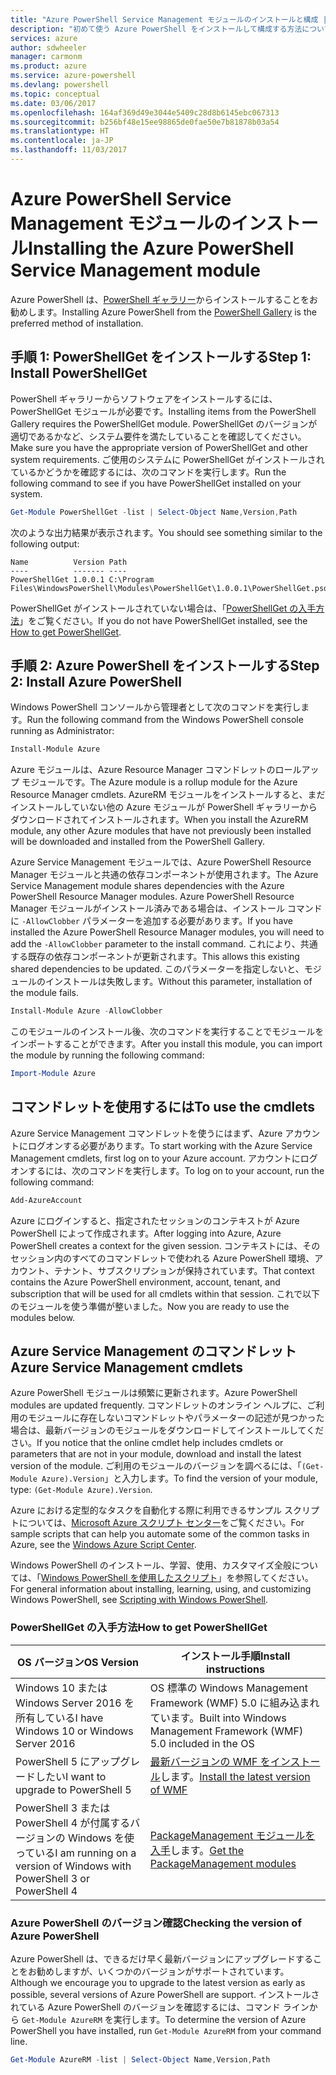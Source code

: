 ```yaml
---
title: "Azure PowerShell Service Management モジュールのインストールと構成 | Microsoft Docs"
description: "初めて使う Azure PowerShell をインストールして構成する方法について説明します。"
services: azure
author: sdwheeler
manager: carmonm
ms.product: azure
ms.service: azure-powershell
ms.devlang: powershell
ms.topic: conceptual
ms.date: 03/06/2017
ms.openlocfilehash: 164af369d49e3044e5409c28d8b6145ebc067313
ms.sourcegitcommit: b256bf48e15ee98865de0fae50e7b81878b03a54
ms.translationtype: HT
ms.contentlocale: ja-JP
ms.lasthandoff: 11/03/2017
---
```

# <a name="installing-the-azure-powershell-service-management-module"></a><span data-ttu-id="b2870-103">Azure PowerShell Service Management モジュールのインストール</span><span class="sxs-lookup"><span data-stu-id="b2870-103">Installing the Azure PowerShell Service Management module</span></span>

<span data-ttu-id="b2870-104">Azure PowerShell は、[PowerShell ギャラリー](https://www.powershellgallery.com/)からインストールすることをお勧めします。</span><span class="sxs-lookup"><span data-stu-id="b2870-104">Installing Azure PowerShell from the [PowerShell Gallery](https://www.powershellgallery.com/) is the preferred method of installation.</span></span>

## <a name="step-1-install-powershellget"></a><span data-ttu-id="b2870-105">手順 1: PowerShellGet をインストールする</span><span class="sxs-lookup"><span data-stu-id="b2870-105">Step 1: Install PowerShellGet</span></span>

<span data-ttu-id="b2870-106">PowerShell ギャラリーからソフトウェアをインストールするには、PowerShellGet モジュールが必要です。</span><span class="sxs-lookup"><span data-stu-id="b2870-106">Installing items from the PowerShell Gallery requires the PowerShellGet module.</span></span> <span data-ttu-id="b2870-107">PowerShellGet のバージョンが適切であるかなど、システム要件を満たしていることを確認してください。</span><span class="sxs-lookup"><span data-stu-id="b2870-107">Make sure you have the appropriate version of PowerShellGet and other system requirements.</span></span> <span data-ttu-id="b2870-108">ご使用のシステムに PowerShellGet がインストールされているかどうかを確認するには、次のコマンドを実行します。</span><span class="sxs-lookup"><span data-stu-id="b2870-108">Run the following command to see if you have PowerShellGet installed on your system.</span></span>

```powershell
Get-Module PowerShellGet -list | Select-Object Name,Version,Path
```

<span data-ttu-id="b2870-109">次のような出力結果が表示されます。</span><span class="sxs-lookup"><span data-stu-id="b2870-109">You should see something similar to the following output:</span></span>

```
Name          Version Path
----          ------- ----
PowerShellGet 1.0.0.1 C:\Program Files\WindowsPowerShell\Modules\PowerShellGet\1.0.0.1\PowerShellGet.psd1
```

<span data-ttu-id="b2870-110">PowerShellGet がインストールされていない場合は、「[PowerShellGet の入手方法](#how-to-get-powershellget)」をご覧ください。</span><span class="sxs-lookup"><span data-stu-id="b2870-110">If you do not have PowerShellGet installed, see the [How to get PowerShellGet](#how-to-get-powershellget).</span></span>

## <a name="step-2-install-azure-powershell"></a><span data-ttu-id="b2870-111">手順 2: Azure PowerShell をインストールする</span><span class="sxs-lookup"><span data-stu-id="b2870-111">Step 2: Install Azure PowerShell</span></span>

<span data-ttu-id="b2870-112">Windows PowerShell コンソールから管理者として次のコマンドを実行します。</span><span class="sxs-lookup"><span data-stu-id="b2870-112">Run the following command from the Windows PowerShell console running as Administrator:</span></span>

```powershell
Install-Module Azure
```

<span data-ttu-id="b2870-113">Azure モジュールは、Azure Resource Manager コマンドレットのロールアップ モジュールです。</span><span class="sxs-lookup"><span data-stu-id="b2870-113">The Azure module is a rollup module for the Azure Resource Manager cmdlets.</span></span> <span data-ttu-id="b2870-114">AzureRM モジュールをインストールすると、まだインストールしていない他の Azure モジュールが PowerShell ギャラリーからダウンロードされてインストールされます。</span><span class="sxs-lookup"><span data-stu-id="b2870-114">When you install the AzureRM module, any other Azure modules that have not previously been installed will be downloaded and installed from the PowerShell Gallery.</span></span>

<span data-ttu-id="b2870-115">Azure Service Management モジュールでは、Azure PowerShell Resource Manager モジュールと共通の依存コンポーネントが使用されます。</span><span class="sxs-lookup"><span data-stu-id="b2870-115">The Azure Service Management module shares dependencies with the Azure PowerShell Resource Manager modules.</span></span> <span data-ttu-id="b2870-116">Azure PowerShell Resource Manager モジュールがインストール済みである場合は、インストール コマンドに `-AllowClobber` パラメーターを追加する必要があります。</span><span class="sxs-lookup"><span data-stu-id="b2870-116">If you have installed the Azure PowerShell Resource Manager modules, you will need to add the `-AllowClobber` parameter to the install command.</span></span> <span data-ttu-id="b2870-117">これにより、共通する既存の依存コンポーネントが更新されます。</span><span class="sxs-lookup"><span data-stu-id="b2870-117">This allows this existing shared dependencies to be updated.</span></span> <span data-ttu-id="b2870-118">このパラメーターを指定しないと、モジュールのインストールは失敗します。</span><span class="sxs-lookup"><span data-stu-id="b2870-118">Without this parameter, installation of the module fails.</span></span>

```powershell
Install-Module Azure -AllowClobber
```

<span data-ttu-id="b2870-119">このモジュールのインストール後、次のコマンドを実行することでモジュールをインポートすることができます。</span><span class="sxs-lookup"><span data-stu-id="b2870-119">After you install this module, you can import the module by running the following command:</span></span>

```powershell
Import-Module Azure
```

## <a name="to-use-the-cmdlets"></a><span data-ttu-id="b2870-120">コマンドレットを使用するには</span><span class="sxs-lookup"><span data-stu-id="b2870-120">To use the cmdlets</span></span>

<span data-ttu-id="b2870-121">Azure Service Management コマンドレットを使うにはまず、Azure アカウントにログオンする必要があります。</span><span class="sxs-lookup"><span data-stu-id="b2870-121">To start working with the Azure Service Management cmdlets, first log on to your Azure account.</span></span> <span data-ttu-id="b2870-122">アカウントにログオンするには、次のコマンドを実行します。</span><span class="sxs-lookup"><span data-stu-id="b2870-122">To log on to your account, run the following command:</span></span>

```powershell
Add-AzureAccount
```

<span data-ttu-id="b2870-123">Azure にログインすると、指定されたセッションのコンテキストが Azure PowerShell によって作成されます。</span><span class="sxs-lookup"><span data-stu-id="b2870-123">After logging into Azure, Azure PowerShell creates a context for the given session.</span></span> <span data-ttu-id="b2870-124">コンテキストには、そのセッション内のすべてのコマンドレットで使われる Azure PowerShell 環境、アカウント、テナント、サブスクリプションが保持されています。</span><span class="sxs-lookup"><span data-stu-id="b2870-124">That context contains the Azure PowerShell environment, account, tenant, and subscription that will be used for all cmdlets within that session.</span></span> <span data-ttu-id="b2870-125">これで以下のモジュールを使う準備が整いました。</span><span class="sxs-lookup"><span data-stu-id="b2870-125">Now you are ready to use the modules below.</span></span>

## <a name="azure-service-management-cmdlets"></a><span data-ttu-id="b2870-126">Azure Service Management のコマンドレット</span><span class="sxs-lookup"><span data-stu-id="b2870-126">Azure Service Management cmdlets</span></span>

<span data-ttu-id="b2870-127">Azure PowerShell モジュールは頻繁に更新されます。</span><span class="sxs-lookup"><span data-stu-id="b2870-127">Azure PowerShell modules are updated frequently.</span></span> <span data-ttu-id="b2870-128">コマンドレットのオンライン ヘルプに、ご利用のモジュールに存在しないコマンドレットやパラメーターの記述が見つかった場合は、最新バージョンのモジュールをダウンロードしてインストールしてください。</span><span class="sxs-lookup"><span data-stu-id="b2870-128">If you notice that the online cmdlet help includes cmdlets or parameters that are not in your module, download and install the latest version of the module.</span></span> <span data-ttu-id="b2870-129">ご利用のモジュールのバージョンを調べるには、「`(Get-Module Azure).Version`」と入力します。</span><span class="sxs-lookup"><span data-stu-id="b2870-129">To find the version of your module, type: `(Get-Module Azure).Version`.</span></span>

<span data-ttu-id="b2870-130">Azure における定型的なタスクを自動化する際に利用できるサンプル スクリプトについては、[Microsoft Azure スクリプト センター](http://www.windowsazure.com/documentation/scripts/)をご覧ください。</span><span class="sxs-lookup"><span data-stu-id="b2870-130">For sample scripts that can help you automate some of the common tasks in Azure, see the [Windows Azure Script Center](http://www.windowsazure.com/documentation/scripts/).</span></span>

<span data-ttu-id="b2870-131">Windows PowerShell のインストール、学習、使用、カスタマイズ全般については、「[Windows PowerShell を使用したスクリプト](http://go.microsoft.com/fwlink/p/?linkid=320210)」を参照してください。</span><span class="sxs-lookup"><span data-stu-id="b2870-131">For general information about installing, learning, using, and customizing Windows PowerShell, see [Scripting with Windows PowerShell](http://go.microsoft.com/fwlink/p/?linkid=320210).</span></span>

### <a name="how-to-get-powershellget"></a><span data-ttu-id="b2870-132">PowerShellGet の入手方法</span><span class="sxs-lookup"><span data-stu-id="b2870-132">How to get PowerShellGet</span></span>

|<span data-ttu-id="b2870-133">OS バージョン</span><span class="sxs-lookup"><span data-stu-id="b2870-133">OS Version</span></span>|<span data-ttu-id="b2870-134">インストール手順</span><span class="sxs-lookup"><span data-stu-id="b2870-134">Install instructions</span></span>|
|---|---|
|<span data-ttu-id="b2870-135">Windows 10 または Windows Server 2016 を所有している</span><span class="sxs-lookup"><span data-stu-id="b2870-135">I have Windows 10 or Windows Server 2016</span></span>|<span data-ttu-id="b2870-136">OS 標準の Windows Management Framework (WMF) 5.0 に組み込まれています。</span><span class="sxs-lookup"><span data-stu-id="b2870-136">Built into Windows Management Framework (WMF) 5.0 included in the OS</span></span>|
|<span data-ttu-id="b2870-137">PowerShell 5 にアップグレードしたい</span><span class="sxs-lookup"><span data-stu-id="b2870-137">I want to upgrade to PowerShell 5</span></span>|<span data-ttu-id="b2870-138">[最新バージョンの WMF をインストール](https://www.microsoft.com/en-us/download/details.aspx?id=54616)します。</span><span class="sxs-lookup"><span data-stu-id="b2870-138">[Install the latest version of WMF](https://www.microsoft.com/en-us/download/details.aspx?id=54616)</span></span>|
|<span data-ttu-id="b2870-139">PowerShell 3 または PowerShell 4 が付属するバージョンの Windows を使っている</span><span class="sxs-lookup"><span data-stu-id="b2870-139">I am running on a version of Windows with PowerShell 3 or PowerShell 4</span></span>|<span data-ttu-id="b2870-140">[PackageManagement モジュールを入手](http://go.microsoft.com/fwlink/?LinkID=746217)します。</span><span class="sxs-lookup"><span data-stu-id="b2870-140">[Get the PackageManagement modules](http://go.microsoft.com/fwlink/?LinkID=746217)</span></span>|

<a id="helpmechoose"></a>
### <a name="checking-the-version-of-azure-powershell"></a><span data-ttu-id="b2870-141">Azure PowerShell のバージョン確認</span><span class="sxs-lookup"><span data-stu-id="b2870-141">Checking the version of Azure PowerShell</span></span>

<span data-ttu-id="b2870-142">Azure PowerShell は、できるだけ早く最新バージョンにアップグレードすることをお勧めしますが、いくつかのバージョンがサポートされています。</span><span class="sxs-lookup"><span data-stu-id="b2870-142">Although we encourage you to upgrade to the latest version as early as possible, several versions of Azure PowerShell are support.</span></span> <span data-ttu-id="b2870-143">インストールされている Azure PowerShell のバージョンを確認するには、コマンド ラインから `Get-Module AzureRM` を実行します。</span><span class="sxs-lookup"><span data-stu-id="b2870-143">To determine the version of Azure PowerShell you have installed, run `Get-Module AzureRM` from your command line.</span></span>

```powershell
Get-Module AzureRM -list | Select-Object Name,Version,Path
```
